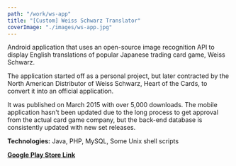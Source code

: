 ```yaml
---
path: "/work/ws-app"
title: "[Custom] Weiss Schwarz Translator"
coverImage: "./images/ws-app.jpg"
---
```

Android application that uses an open-source image recognition API to display English translations of popular Japanese trading card game, Weiss Schwarz.

The application started off as a personal project, but later contracted by the North American Distributor of Weiss Schwarz, Heart of the Cards, to convert it into an official application.

It was published on March 2015 with over 5,000 downloads. The mobile application hasn't been updated due to the long process to get approval from the actual card game company, but the back-end database is consistently updated with new set releases.

**Technologies:** Java, PHP, MySQL, Some Unix shell scripts

[**Google Play Store Link**](https://play.google.com/store/apps/details?id=com.hotc)
